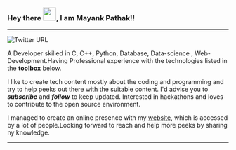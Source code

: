 ### Hey there <img src="https://raw.githubusercontent.com/MartinHeinz/MartinHeinz/master/wave.gif" width="30px">, I am Mayank Pathak!!
-------
![Twitter URL](https://img.shields.io/twitter/url?label=Check-out%20my%20twitter%20handle&style=social&url=https%3A%2F%2Ftwitter.com%2Fmayankp4513)

A Developer skilled in C, C++, Python, Database, Data-science , Web-Development.Having Professional experience with the technologies listed in the **toolbox** below.

I like to create tech content mostly about the coding and programming and try to help peeks out there with the suitable content. I'd advise you to ***subscribe*** and ***follow*** to keep updated. Interested in hackathons and loves to contribute to the open source environment.

I managed to create an online presence with my [website](https://bestcodesource.blogspot.com/), which is accessed by a lot of people.Looking forward to reach and help more peeks by sharing ny knowledge.

-------

<!--
**mayankpathak4513/mayankpathak4513** is a ✨ _special_ ✨ repository because its `README.md` (this file) appears on your GitHub profile.

Here are some ideas to get you started:

- 🔭 I’m currently working on ...
- 🌱 I’m currently learning ...
- 👯 I’m looking to collaborate on ...
- 🤔 I’m looking for help with ...
- 💬 Ask me about ...
- 📫 How to reach me: ...
- 😄 Pronouns: ...
- ⚡ Fun fact: ...
-->
